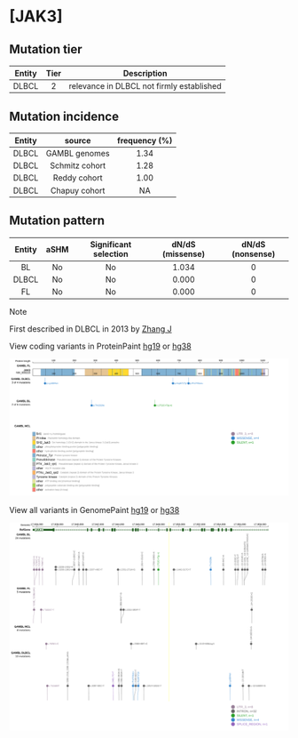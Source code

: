 # [JAK3]

## Mutation tier

|Entity|Tier|Description                              |
|:------:|:----:|-----------------------------------------|
|DLBCL |2   |relevance in DLBCL not firmly established|
## Mutation incidence

|Entity|source        |frequency (%)|
|:------:|:--------------:|:-------------:|
|DLBCL |GAMBL genomes |1.34         |
|DLBCL |Schmitz cohort|1.28         |
|DLBCL |Reddy cohort  |1.00         |
|DLBCL |Chapuy cohort |  NA         |

## Mutation pattern

|Entity|aSHM|Significant selection|dN/dS (missense)|dN/dS (nonsense)|
|:------:|:----:|:---------------------:|:----------------:|:----------------:|
|BL    |No  |No                   |1.034           |0               |
|DLBCL |No  |No                   |0.000           |0               |
|FL    |No  |No                   |0.000           |0               |


> [!NOTE]
> First described in DLBCL in 2013 by [Zhang J](https://pubmed.ncbi.nlm.nih.gov/23292937)


View coding variants in ProteinPaint [hg19](https://www.bcgsc.ca/downloads/morinlab/GAMBL/test/genes/JAK3_protein.html)  or [hg38](https://www.bcgsc.ca/downloads/morinlab/GAMBL/test/genes/JAK3_protein_hg38.html)

![image](images/proteinpaint/JAK3_NM_000215.svg)

View all variants in GenomePaint [hg19](https://www.bcgsc.ca/downloads/morinlab/GAMBL/test/genes/JAK3.html)  or [hg38](https://www.bcgsc.ca/downloads/morinlab/GAMBL/test/genes/JAK3_hg38.html)

![image](images/proteinpaint/JAK3.svg)
